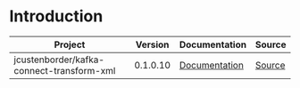 # Introduction


| Project | Version | Documentation | Source |
|---------|---------|---------------|--------|
| jcustenborder/kafka-connect-transform-xml | 0.1.0.10 | [Documentation](https://jcustenborder.github.io/kafka-connect-documentation/) | [Source](https://github.com/jcustenborder/kafka-connect-transform-xml) |
